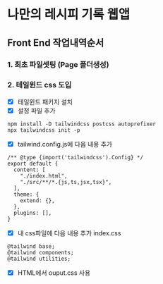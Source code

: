 # 나만의 레시피 기록 웹앱

## Front End 작업내역순서

### 1. 최초 파일셋팅 (Page 폴더생성)

### 2. 테일윈드 css 도입

- [x] 테일윈드 패키지 설치
- [x] 설정 파일 추가

```
npm install -D tailwindcss postcss autoprefixer
npx tailwindcss init -p
```

- [x] tailwind.config.js에 다음 내용 추가

```
/** @type {import('tailwindcss').Config} */
export default {
  content: [
    "./index.html",
    "./src/**/*.{js,ts,jsx,tsx}",
  ],
  theme: {
    extend: {},
  },
  plugins: [],
}
```

- [x] 내 css파일에 다음 내용 추가 index.css

```
@tailwind base;
@tailwind components;
@tailwind utilities;
```

- [x] HTML에서 ouput.css 사용
